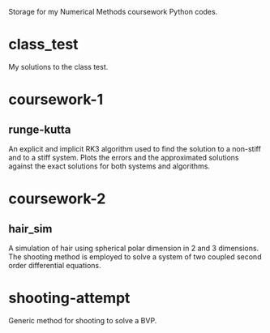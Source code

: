 Storage for my Numerical Methods coursework Python codes.

# class_test
My solutions to the class test.

# coursework-1
## runge-kutta
  An explicit and implicit RK3 algorithm used to find the solution to a non-stiff
  and to a stiff system. Plots the errors and the approximated solutions against
  the exact solutions for both systems and algorithms.

# coursework-2
## hair_sim
  A simulation of hair using spherical polar dimension in 2 and 3 dimensions. The shooting method is employed to solve a system of two coupled second order differential equations.
# shooting-attempt
  Generic method for shooting to solve a BVP.
